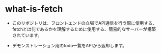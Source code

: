 # what-is-fetch


- このリポジトリは、フロントエンドの立場でAPI通信を行う際に使用する、fetchとは何であるかを理解するために使用する、簡易的なサーバーが構築されています。

- デモンストレーション用のtodo一覧をAPIから返却します。